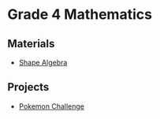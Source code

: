 # Grade 4 Mathematics
## Materials 
* <a href="https://MerrickMath.github.io/grade4/shapealgebra.pdf"> Shape Algebra </a>
## Projects 
* <a href="https://MerrickMath.github.io/MerrickMath.github.io-PokemonChallenge/"> Pokemon Challenge</a> 
